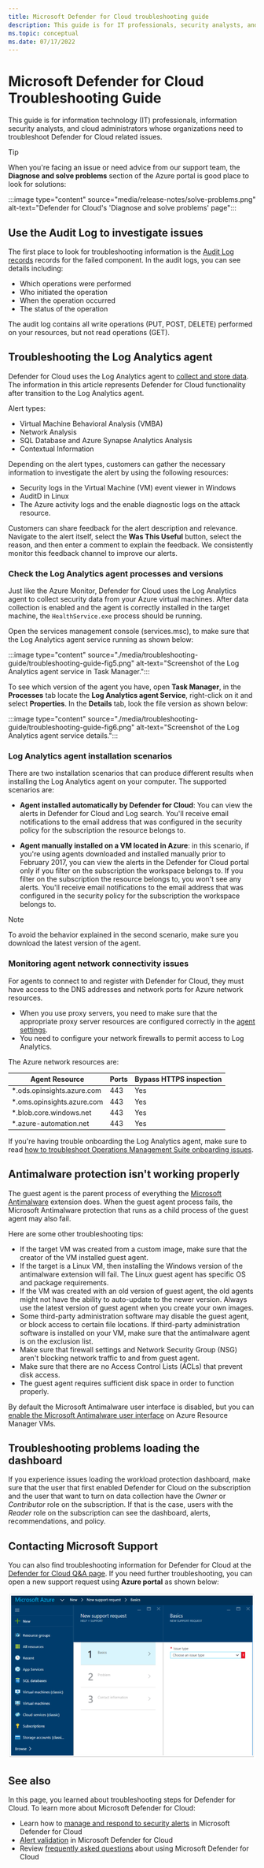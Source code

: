 ```yaml
---
title: Microsoft Defender for Cloud troubleshooting guide
description: This guide is for IT professionals, security analysts, and cloud admins who need to troubleshoot Microsoft Defender for Cloud related issues.
ms.topic: conceptual
ms.date: 07/17/2022
---
```

# Microsoft Defender for Cloud Troubleshooting Guide

This guide is for information technology (IT) professionals, information security analysts, and cloud administrators whose organizations need to troubleshoot Defender for Cloud related issues.

> [!TIP]
> When you're facing an issue or need advice from our support team, the **Diagnose and solve problems** section of the Azure portal is good place to look for solutions:
>
> :::image type="content" source="media/release-notes/solve-problems.png" alt-text="Defender for Cloud's 'Diagnose and solve problems' page":::

## Use the Audit Log to investigate issues

The first place to look for troubleshooting information is the [Audit Log records](../azure-monitor/essentials/platform-logs-overview.md) records for the failed component. In the audit logs, you can see details including:

- Which operations were performed
- Who initiated the operation
- When the operation occurred
- The status of the operation

The audit log contains all write operations (PUT, POST, DELETE) performed on your resources, but not read operations (GET).

## Troubleshooting the Log Analytics agent

Defender for Cloud uses the Log Analytics agent to [collect and store data](./enable-data-collection.md). The information in this article represents Defender for Cloud functionality after transition to the Log Analytics agent.

Alert types:

- Virtual Machine Behavioral Analysis (VMBA)
- Network Analysis
- SQL Database and Azure Synapse Analytics Analysis
- Contextual Information

Depending on the alert types, customers can gather the necessary information to investigate the alert by using the following resources:

- Security logs in the Virtual Machine (VM) event viewer in Windows
- AuditD in Linux
- The Azure activity logs and the enable diagnostic logs on the attack resource.

Customers can share feedback for the alert description and relevance. Navigate to the alert itself, select the **Was This Useful** button, select the reason, and then enter a comment to explain the feedback. We consistently monitor this feedback channel to improve our alerts.

### Check the Log Analytics agent processes and versions

Just like the Azure Monitor, Defender for Cloud uses the Log Analytics agent to collect security data from your Azure virtual machines. After data collection is enabled and the agent is correctly installed in the target machine, the `HealthService.exe` process should be running.

Open the services management console (services.msc), to make sure that the Log Analytics agent service running as shown below:

:::image type="content" source="./media/troubleshooting-guide/troubleshooting-guide-fig5.png" alt-text="Screenshot of the Log Analytics agent service in Task Manager.":::

To see which version of the agent you have, open **Task Manager**, in the **Processes** tab locate the **Log Analytics agent Service**, right-click on it and select **Properties**. In the **Details** tab, look the file version as shown below:

:::image type="content" source="./media/troubleshooting-guide/troubleshooting-guide-fig6.png" alt-text="Screenshot of the Log Analytics agent service details.":::

### Log Analytics agent installation scenarios

There are two installation scenarios that can produce different results when installing the Log Analytics agent on your computer. The supported scenarios are:

- **Agent installed automatically by Defender for Cloud**: You can view the alerts in Defender for Cloud and Log search. You'll receive email notifications to the email address that was configured in the security policy for the subscription the resource belongs to.

- **Agent manually installed on a VM located in Azure**: in this scenario, if you're using agents downloaded and installed manually prior to February 2017, you can view the alerts in the Defender for Cloud portal only if you filter on the subscription the workspace belongs to. If you filter on the subscription the resource belongs to, you won't see any alerts. You'll receive email notifications to the email address that was configured in the security policy for the subscription the workspace belongs to.

> [!NOTE]
> To avoid the behavior explained in the second scenario, make sure you download the latest version of the agent.

<a name="mon-network-req"></a>

### Monitoring agent network connectivity issues

For agents to connect to and register with Defender for Cloud, they must have access to the DNS addresses and network ports for Azure network resources.

- When you use proxy servers, you need to make sure that the appropriate proxy server resources are configured correctly in the [agent settings](../azure-monitor/agents/agent-windows.md).
- You need to configure your network firewalls to permit access to Log Analytics.

The Azure network resources are:

| Agent Resource | Ports | Bypass HTTPS inspection |
|---|---|---|
| *.ods.opinsights.azure.com | 443 | Yes |
| *.oms.opinsights.azure.com | 443 | Yes |
| *.blob.core.windows.net | 443 | Yes |
| *.azure-automation.net | 443 | Yes |

If you're having trouble onboarding the Log Analytics agent, make sure to read [how to troubleshoot Operations Management Suite onboarding issues](https://support.microsoft.com/help/3126513/how-to-troubleshoot-operations-management-suite-onboarding-issues).

## Antimalware protection isn't working properly

The guest agent is the parent process of everything the [Microsoft Antimalware](../security/fundamentals/antimalware.md) extension does. When the guest agent process fails, the Microsoft Antimalware protection that runs as a child process of the guest agent may also fail.

Here are some other troubleshooting tips:

- If the target VM was created from a custom image, make sure that the creator of the VM installed guest agent.
- If the target is a Linux VM, then installing the Windows version of the antimalware extension will fail. The Linux guest agent has specific OS and package requirements.
- If the VM was created with an old version of guest agent, the old agents might not have the ability to auto-update to the newer version. Always use the latest version of guest agent when you create your own images.
- Some third-party administration software may disable the guest agent, or block access to certain file locations. If third-party administration software is installed on your VM, make sure that the antimalware agent is on the exclusion list.
- Make sure that firewall settings and Network Security Group (NSG) aren't blocking network traffic to and from guest agent.
- Make sure that there are no Access Control Lists (ACLs) that prevent disk access.
- The guest agent requires sufficient disk space in order to function properly.

By default the Microsoft Antimalware user interface is disabled, but you can [enable the Microsoft Antimalware user interface](/archive/blogs/azuresecurity/enabling-microsoft-antimalware-user-interface-post-deployment) on Azure Resource Manager VMs.

## Troubleshooting problems loading the dashboard

If you experience issues loading the workload protection dashboard, make sure that the user that first enabled Defender for Cloud on the subscription and the user that want to turn on data collection have the *Owner* or *Contributor* role on the subscription. If that is the case, users with the *Reader* role on the subscription can see the dashboard, alerts, recommendations, and policy.

## Contacting Microsoft Support

You can also find troubleshooting information for Defender for Cloud at the [Defender for Cloud Q&A page](/answers/topics/azure-security-center.html). If you need further troubleshooting, you can open a new support request using **Azure portal** as shown below:

![Microsoft Support.](./media/troubleshooting-guide/troubleshooting-guide-fig2.png)

## See also

In this page, you learned about troubleshooting steps for Defender for Cloud. To learn more about Microsoft Defender for Cloud:

- Learn how to [manage and respond to security alerts](managing-and-responding-alerts.md) in Microsoft Defender for Cloud
- [Alert validation](alert-validation.md) in Microsoft Defender for Cloud
- Review [frequently asked questions](faq-general.yml) about using Microsoft Defender for Cloud
